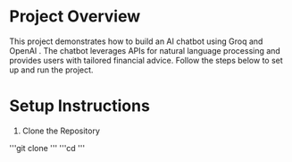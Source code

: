 # Project Overview

This project demonstrates how to build an AI chatbot using Groq and OpenAI . The chatbot leverages APIs for natural language processing and provides users with tailored financial advice. Follow the steps below to set up and run the project.

# Setup Instructions

1. Clone the Repository

'''git clone <repository-url>'''
'''cd <repository-directory>'''


